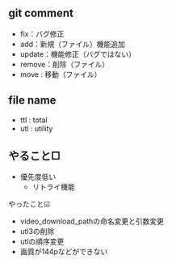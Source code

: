 ## git comment

- fix：バグ修正
- add：新規（ファイル）機能追加
- update：機能修正（バグではない）
- remove：削除（ファイル）
- move : 移動（ファイル） 

## file name

- ttl : total
- utl : utility


やること□
- 

- 優先度低い
  - リトライ機能


やったこと☑
- video_download_pathの命名変更と引数変更
- utl3の削除
- utlの順序変更
- 画質が144pなどができない